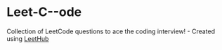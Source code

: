 # Leet-C--ode
Collection of LeetCode questions to ace the coding interview! - Created using [LeetHub](https://github.com/QasimWani/LeetHub)
